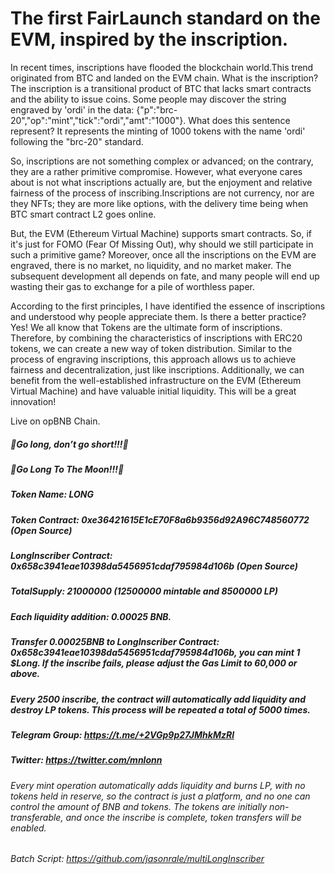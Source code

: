 # The first FairLaunch standard on the EVM, inspired by the inscription.
In recent times, inscriptions have flooded the blockchain world.This trend originated from BTC and landed on the EVM chain. What is the inscription? The inscription is a transitional product of BTC that lacks smart contracts and the ability to issue coins. Some people may discover the string engraved by 'ordi' in the data: {"p":"brc-20","op":"mint","tick":"ordi","amt":"1000"}. What does this sentence represent? It represents the minting of 1000 tokens with the name 'ordi' following the "brc-20" standard.  
  
So, inscriptions are not something complex or advanced; on the contrary, they are a rather primitive compromise. However, what everyone cares about is not what inscriptions actually are, but the enjoyment and relative fairness of the process of inscribing.Inscriptions are not currency, nor are they NFTs; they are more like options, with the delivery time being when BTC smart contract L2 goes online.  
  
But, the EVM (Ethereum Virtual Machine) supports smart contracts. So, if it's just for FOMO (Fear Of Missing Out), why should we still participate in such a primitive game? Moreover, once all the inscriptions on the EVM are engraved, there is no market, no liquidity, and no market maker. The subsequent development all depends on fate, and many people will end up wasting their gas to exchange for a pile of worthless paper.

According to the first principles, I have identified the essence of inscriptions and understood why people appreciate them. Is there a better practice? Yes! We all know that Tokens are the ultimate form of inscriptions. Therefore, by combining the characteristics of inscriptions with ERC20 tokens, we can create a new way of token distribution. Similar to the process of engraving inscriptions, this approach allows us to achieve fairness and decentralization, just like inscriptions. Additionally, we can benefit from the well-established infrastructure on the EVM (Ethereum Virtual Machine) and have valuable initial liquidity. This will be a great innovation!  

Live on opBNB Chain.  
##### 🐉Go long, don’t go short!!!🐉
##### 🐉Go Long To The Moon!!!🐉
##### Token Name: LONG
##### Token Contract: 0xe36421615E1cE70F8a6b9356d92A96C748560772 (Open Source)
##### LongInscriber Contract: 0x658c3941eae10398da5456951cdaf795984d106b (Open Source)
##### TotalSupply: 21000000 (12500000 mintable and 8500000 LP)
##### Each liquidity addition: 0.00025 BNB.
##### Transfer 0.00025BNB to LongInscriber Contract: 0x658c3941eae10398da5456951cdaf795984d106b, you can mint 1 $Long. If the inscribe fails, please adjust the Gas Limit to 60,000 or above.
##### Every 2500 inscribe, the contract will automatically add liquidity and destroy LP tokens. This process will be repeated a total of 5000 times.
##### Telegram Group: https://t.me/+2VGp9p27JMhkMzRl
##### Twitter: https://twitter.com/mnlonn
###### Every mint operation automatically adds liquidity and burns LP, with no tokens held in reserve, so the contract is just a platform, and no one can control the amount of BNB and tokens. The tokens are initially non-transferable, and once the inscribe is complete, token transfers will be enabled.
###### Batch Script: https://github.com/jasonrale/multiLongInscriber
